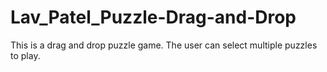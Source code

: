 # Lav_Patel_Puzzle-Drag-and-Drop
This is a drag and drop puzzle game. The user can select multiple puzzles to play.
